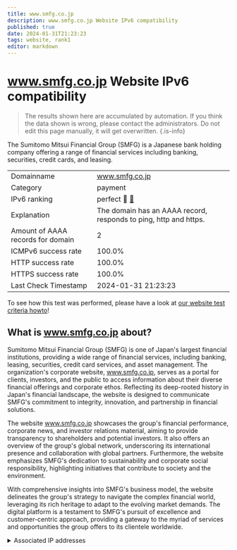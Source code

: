 ```yaml
---
title: www.smfg.co.jp
description: www.smfg.co.jp Website IPv6 compatibility
published: true
date: 2024-01-31T21:23:23
tags: website, rank1
editor: markdown
---
```


# www.smfg.co.jp Website IPv6 compatibility

> The results shown here are accumulated by automation. If you think the data shown is wrong, please contact the administrators. 
> Do not edit this page manually, it will get overwritten.
{.is-info}

The Sumitomo Mitsui Financial Group (SMFG) is a Japanese bank holding company offering a range of financial services including banking, securities, credit cards, and leasing.


|   |   |
| - | - |
| Domainname | www.smfg.co.jp
| Category | payment |
| IPv6 ranking | perfect :1st_place_medal: [🔗](/howto/ranking) |
| Explanation | The domain has an AAAA record, responds to ping, http and https. |
| Amount of AAAA records for domain | 2 |
| ICMPv6 success rate | 100.0%|
| HTTP success rate | 100.0% |
| HTTPS success rate | 100.0% |
| Last Check Timestamp | 2024-01-31 21:23:23 |

To see how this test was performed, please have a look at [our website test criteria howto](/howto/testcriteria/website)!


## What is www.smfg.co.jp about?
Sumitomo Mitsui Financial Group (SMFG) is one of Japan's largest financial institutions, providing a wide range of financial services, including banking, leasing, securities, credit card services, and asset management. The organization's corporate website, www.smfg.co.jp, serves as a portal for clients, investors, and the public to access information about their diverse financial offerings and corporate ethos. Reflecting its deep-rooted history in Japan's financial landscape, the website is designed to communicate SMFG's commitment to integrity, innovation, and partnership in financial solutions.

The website www.smfg.co.jp showcases the group's financial performance, corporate news, and investor relations material, aiming to provide transparency to shareholders and potential investors. It also offers an overview of the group's global network, underscoring its international presence and collaboration with global partners. Furthermore, the website emphasizes SMFG's dedication to sustainability and corporate social responsibility, highlighting initiatives that contribute to society and the environment.

With comprehensive insights into SMFG's business model, the website delineates the group's strategy to navigate the complex financial world, leveraging its rich heritage to adapt to the evolving market demands. The digital platform is a testament to SMFG's pursuit of excellence and customer-centric approach, providing a gateway to the myriad of services and opportunities the group offers to its clientele worldwide.



<details>
<summary>Associated IP addresses</summary>

2a02:26f0:3500:88e::111e

2a02:26f0:3500:88b::111e

</details>
